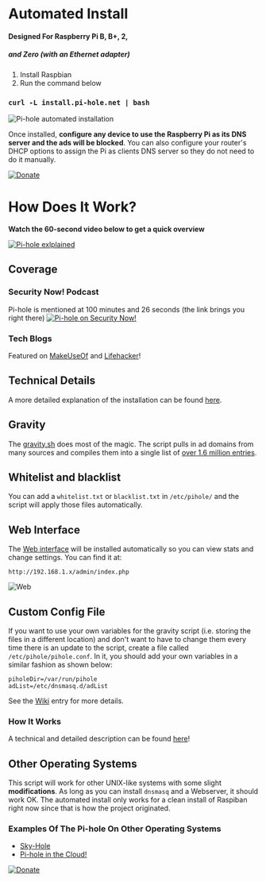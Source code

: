 # Automated Install 
#### Designed For Raspberry Pi B, B+, 2,
##### and Zero (with an Ethernet adapter)

1. Install Raspbian 
2. Run the command below

### ```curl -L install.pi-hole.net | bash```

![Pi-hole automated installation](http://i.imgur.com/Un7lBlj.png)

Once installed, **configure any device to use the Raspberry Pi as its DNS server and the ads will be blocked**.  You can also configure your router's DHCP options to assign the Pi as clients DNS server so they do not need to do it manually.  

[![Donate](https://www.paypalobjects.com/en_US/i/btn/btn_donateCC_LG.gif "AdminLTE Presentation")](https://www.paypal.com/cgi-bin/webscr?cmd=_s-xclick&hosted_button_id=3J2L3Z4DHW9UY "Donate")

# How Does It Work?
**Watch the 60-second video below to get a quick overview**

[![Pi-hole exlplained](http://i.imgur.com/wd5ltCU.png)](https://vimeo.com/135965232)

## Coverage

### Security Now! Podcast
Pi-hole is mentioned at 100 minutes and 26 seconds (the link brings you right there)
[![Pi-hole on Security Now!](http://img.youtube.com/vi/p7-osq_y8i8/0.jpg)](http://www.youtube.com/watch?v=p7-osq_y8i8&t=100m26s)

### Tech Blogs

Featured on [MakeUseOf](http://www.makeuseof.com/tag/adblock-everywhere-raspberry-pi-hole-way/) and [Lifehacker](http://lifehacker.com/turn-a-raspberry-pi-into-an-ad-blocker-with-a-single-co-1686093533)!

## Technical Details

A more detailed explanation of the installation can be found [here](http://jacobsalmela.com/block-millions-ads-network-wide-with-a-raspberry-pi-hole-2-0).

## Gravity
The [gravity.sh](https://github.com/jacobsalmela/pi-hole/blob/master/gravity.sh) does most of the magic.  The script pulls in ad domains from many sources and compiles them into a single list of [over 1.6 million entries](http://jacobsalmela.com/block-millions-ads-network-wide-with-a-raspberry-pi-hole-2-0).

## Whitelist and blacklist
You can add a `whitelist.txt` or `blacklist.txt` in `/etc/pihole/` and the script will apply those files automatically.

## Web Interface
The [Web interface](https://github.com/jacobsalmela/AdminLTE#pi-hole-admin-dashboard) will be installed automatically so you can view stats and change settings.  You can find it at:

`http://192.168.1.x/admin/index.php`

![Web](http://i.imgur.com/m114SCn.png)

##  Custom Config File
If you want to use your own variables for the gravity script (i.e. storing the files in a different location) and don't want to have to change them every time there is an update to the script, create a file called `/etc/pihole/pihole.conf`. In it, you should add your own variables in a similar fashion as shown below:

```
piholeDir=/var/run/pihole
adList=/etc/dnsmasq.d/adList
```

See the [Wiki](https://github.com/jacobsalmela/pi-hole/wiki/Customization) entry for more details.

### How It Works
A technical and detailed description can be found [here](http://jacobsalmela.com/block-millions-ads-network-wide-with-a-raspberry-pi-hole-2-0)!

## Other Operating Systems
This script will work for other UNIX-like systems with some slight **modifications**.  As long as you can install `dnsmasq` and a Webserver, it should work OK.  The automated install only works for a clean install of Raspiban right now since that is how the project originated.

### Examples Of The Pi-hole On Other Operating Systems
- [Sky-Hole](http://dlaa.me/blog/post/skyhole)
- [Pi-hole in the Cloud!](http://blog.codybunch.com/2015/07/28/Pi-Hole-in-the-cloud/)

[![Donate](https://www.paypalobjects.com/en_US/i/btn/btn_donateCC_LG.gif "AdminLTE Presentation")](https://www.paypal.com/cgi-bin/webscr?cmd=_s-xclick&hosted_button_id=3J2L3Z4DHW9UY "Donate")
